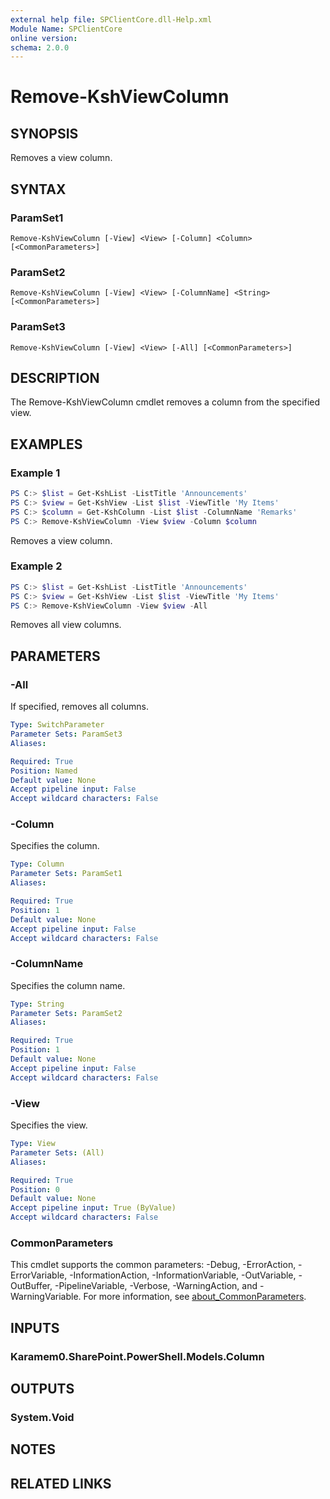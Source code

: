 ```yaml
---
external help file: SPClientCore.dll-Help.xml
Module Name: SPClientCore
online version:
schema: 2.0.0
---
```


# Remove-KshViewColumn

## SYNOPSIS
Removes a view column.

## SYNTAX

### ParamSet1
```
Remove-KshViewColumn [-View] <View> [-Column] <Column> [<CommonParameters>]
```

### ParamSet2
```
Remove-KshViewColumn [-View] <View> [-ColumnName] <String> [<CommonParameters>]
```

### ParamSet3
```
Remove-KshViewColumn [-View] <View> [-All] [<CommonParameters>]
```

## DESCRIPTION
The Remove-KshViewColumn cmdlet removes a column from the specified view.

## EXAMPLES

### Example 1
```powershell
PS C:> $list = Get-KshList -ListTitle 'Announcements'
PS C:> $view = Get-KshView -List $list -ViewTitle 'My Items'
PS C:> $column = Get-KshColumn -List $list -ColumnName 'Remarks'
PS C:> Remove-KshViewColumn -View $view -Column $column
```

Removes a view column.

### Example 2
```powershell
PS C:> $list = Get-KshList -ListTitle 'Announcements'
PS C:> $view = Get-KshView -List $list -ViewTitle 'My Items'
PS C:> Remove-KshViewColumn -View $view -All
```

Removes all view columns.

## PARAMETERS

### -All
If specified, removes all columns.

```yaml
Type: SwitchParameter
Parameter Sets: ParamSet3
Aliases:

Required: True
Position: Named
Default value: None
Accept pipeline input: False
Accept wildcard characters: False
```

### -Column
Specifies the column.

```yaml
Type: Column
Parameter Sets: ParamSet1
Aliases:

Required: True
Position: 1
Default value: None
Accept pipeline input: False
Accept wildcard characters: False
```

### -ColumnName
Specifies the column name.

```yaml
Type: String
Parameter Sets: ParamSet2
Aliases:

Required: True
Position: 1
Default value: None
Accept pipeline input: False
Accept wildcard characters: False
```

### -View
Specifies the view.

```yaml
Type: View
Parameter Sets: (All)
Aliases:

Required: True
Position: 0
Default value: None
Accept pipeline input: True (ByValue)
Accept wildcard characters: False
```

### CommonParameters
This cmdlet supports the common parameters: -Debug, -ErrorAction, -ErrorVariable, -InformationAction, -InformationVariable, -OutVariable, -OutBuffer, -PipelineVariable, -Verbose, -WarningAction, and -WarningVariable. For more information, see [about_CommonParameters](http://go.microsoft.com/fwlink/?LinkID=113216).

## INPUTS

### Karamem0.SharePoint.PowerShell.Models.Column

## OUTPUTS

### System.Void

## NOTES

## RELATED LINKS
